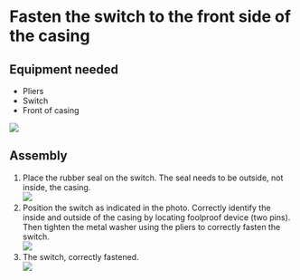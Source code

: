 # Fasten the switch to the front side of the casing

## Equipment needed
- Pliers
- Switch
- Front of casing

![](../assets/_MG_5282.JPG)

## Assembly

1. Place the rubber seal on the switch. The seal needs to be outside, not inside, the casing.    
    ![](../assets/_MG_5284.JPG)  
2. Position the switch as indicated in the photo. Correctly identify the inside and outside of the casing by locating foolproof device (two pins). Then tighten the metal washer using the pliers to correctly fasten the switch.     
    ![](../assets/_MG_5285.JPG)  
3. The switch, correctly fastened.     
    ![](../assets/_MG_5286.JPG)  



